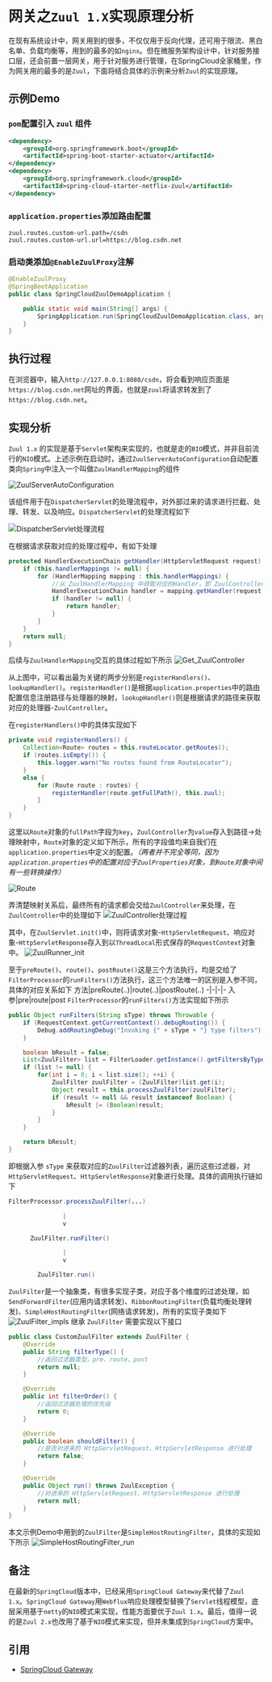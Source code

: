 # 网关之`Zuul 1.X`实现原理分析

在现有系统设计中，网关用到的很多，不仅仅用于反向代理，还可用于限流、黑白名单、负载均衡等，用到的最多的如`nginx`。但在微服务架构设计中，针对服务接口层，还会前置一层网关，用于针对服务进行管理，在SpringCloud全家桶里，作为网关用的最多的是`Zuul`，下面将结合具体的示例来分析`Zuul`的实现原理。

## 示例Demo

### **`pom`配置引入 `zuul` 组件**
```xml
<dependency>
    <groupId>org.springframework.boot</groupId>
    <artifactId>spring-boot-starter-actuator</artifactId>
</dependency>
<dependency>
    <groupId>org.springframework.cloud</groupId>
    <artifactId>spring-cloud-starter-netflix-zuul</artifactId>
</dependency>
```

### **`application.properties`添加路由配置**
```
zuul.routes.custom-url.path=/csdn
zuul.routes.custom-url.url=https://blog.csdn.net
```

### **启动类添加`@EnableZuulProxy`注解**
```java
@EnableZuulProxy
@SpringBootApplication
public class SpringCloudZuulDemoApplication {

    public static void main(String[] args) {
        SpringApplication.run(SpringCloudZuulDemoApplication.class, args);
    }
}
```
## 执行过程
在浏览器中，输入`http://127.0.0.1:8080/csdn`，将会看到响应页面是`https://blog.csdn.net`网址的界面，也就是`zuul`将请求转发到了`https://blog.csdn.net`。

## 实现分析

`Zuul 1.x` 的实现是基于`Servlet`架构来实现的，也就是走的`BIO`模式，并非目前流行的`NIO`模式。上述示例在启动时，通过`ZuulServerAutoConfiguration`自动配置类向`Spring`中注入一个叫做`ZuulHandlerMapping`的组件

![ZuulServerAutoConfiguration](./ZuulServerAutoConfiguration.jpg)

该组件用于在`DispatcherServlet`的处理流程中，对外部过来的请求进行拦截、处理、转发、以及响应。`DispatcherServlet`的处理流程如下

![DispatcherServlet处理流程](./DispatcherServlet处理流程.jpg)

在根据请求获取对应的处理过程中，有如下处理
```java
protected HandlerExecutionChain getHandler(HttpServletRequest request) throws Exception {
    if (this.handlerMappings != null) {
        for (HandlerMapping mapping : this.handlerMappings) {
            //从 ZuulHandlerMapping 中获取对应的Handler，即 ZuulController
            HandlerExecutionChain handler = mapping.getHandler(request);
            if (handler != null) {
                return handler;
            }
        }
    }
    return null;
}
```
后续与`ZuulHandlerMapping`交互的具体过程如下所示
![Get_ZuulController](./Get_ZuulController.jpg)

从上图中，可以看出最为关键的两步分别是`registerHandlers()`、`lookupHandler()`。`registerHandler()`是根据`application.properties`中的路由配置信息注册路径与处理器的映射，`lookupHandler()`则是根据请求的路径来获取对应的处理器-`ZuulController`。

在`registerHandlers()`中的具体实现如下
```java
private void registerHandlers() {
    Collection<Route> routes = this.routeLocator.getRoutes();
    if (routes.isEmpty()) {
        this.logger.warn("No routes found from RouteLocator");
    }
    else {
        for (Route route : routes) {
            registerHandler(route.getFullPath(), this.zuul);
        }
    }
}
```
这里以`Route`对象的`fullPath`字段为`key`，`ZuulController`为`value`存入到路径->处理映射中，`Route`对象的定义如下所示，所有的字段值均来自我们在`application.properties`中定义的配置。*（两者并不完全等同，因为`application.properties`中的配置对应于`ZuulProperties`对象，到`Route`对象中间有一些转换操作）*

![Route](./Route.jpg)

弄清楚映射关系后，最终所有的请求都会交给`ZuulController`来处理，在`ZuulController`中的处理如下
![ZuulController处理过程](./ZuulController处理过程.jpg)

其中，在`ZuulServlet.init()`中，则将请求对象-`HttpServletRequest`、响应对象-`HttpServletResponse`存入到以`ThreadLocal`形式保存的`RequestContext`对象中。
![ZuulRunner_init](./ZuulRunner_init.jpg)

至于`preRoute()`、`route()`、`postRoute()`这是三个方法执行，均是交给了`FilterProcessor`的`runFilters()`方法执行，这三个方法唯一的区别是入参不同，具体的对应关系如下
方法|preRoute(..)|route(..)|postRoute(..)
-|-|-|-
入参|pre|route|post
`FilterProcessor`的`runFilters()`方法实现如下所示
```java
public Object runFilters(String sType) throws Throwable {
    if (RequestContext.getCurrentContext().debugRouting()) {
        Debug.addRoutingDebug("Invoking {" + sType + "} type filters");
    }

    boolean bResult = false;
    List<ZuulFilter> list = FilterLoader.getInstance().getFiltersByType(sType);
    if (list != null) {
        for(int i = 0; i < list.size(); ++i) {
            ZuulFilter zuulFilter = (ZuulFilter)list.get(i);
            Object result = this.processZuulFilter(zuulFilter);
            if (result != null && result instanceof Boolean) {
                bResult |= (Boolean)result;
            }
        }
    }

    return bResult;
}
```
即根据入参 `sType` 来获取对应的`ZuulFilter`过滤器列表，遍历这些过滤器，对`HttpServletRequest`、`HttpServletResponse`对象进行处理。具体的调用执行链如下

```java
FilterProcessor.processZuulFilter(...)

               |
               v

      ZuulFilter.runFilter()

               |
               v

        ZuulFilter.run()
```
`ZuulFilter`是一个抽象类，有很多实现子类，对应于各个维度的过滤处理，如`SendForwardFilter`(应用内请求转发)、`RibbonRoutingFilter`(负载均衡处理转发)、`SimpleHostRoutingFilter`(网络请求转发)，所有的实现子类如下
![ZuulFilter_impls](./ZuulFilter_impls.jpg)
继承 `ZuulFilter` 需要实现以下接口
```java
public class CustomZuulFilter extends ZuulFilter {
    @Override
    public String filterType() {
        //返回过滤器类型，pre、route、post
        return null;
    }

    @Override
    public int filterOrder() {
        //返回过滤器处理的优先级
        return 0;
    }

    @Override
    public boolean shouldFilter() {
        //是否对进来的 HttpServletRequest、HttpServletResponse 进行处理
        return false;
    }

    @Override
    public Object run() throws ZuulException {
        //对进来的 HttpServletRequest、HttpServletResponse 进行处理
        return null;
    }
}
```
本文示例Demo中用到的`ZuulFilter`是`SimpleHostRoutingFilter`，具体的实现如下所示
![SimpleHostRoutingFilter_run](./SimpleHostRoutingFilter_run.jpg)

## 备注
在最新的`SpringCloud`版本中，已经采用`SpringCloud Gateway`来代替了`Zuul 1.x`。`SpringCloud Gateway`用`Webflux`响应处理模型替换了`Servlet`线程模型，底层采用基于`netty`的`NIO`模式来实现，性能方面要优于`Zuul 1.x`。最后，值得一说的是`Zuul 2.x`也改用了基于`NIO`模式来实现，但并未集成到`SpringCloud`方案中。

## 引用

+ [SpringCloud Gateway](https://www.cnblogs.com/crazymakercircle/p/11704077.html)
